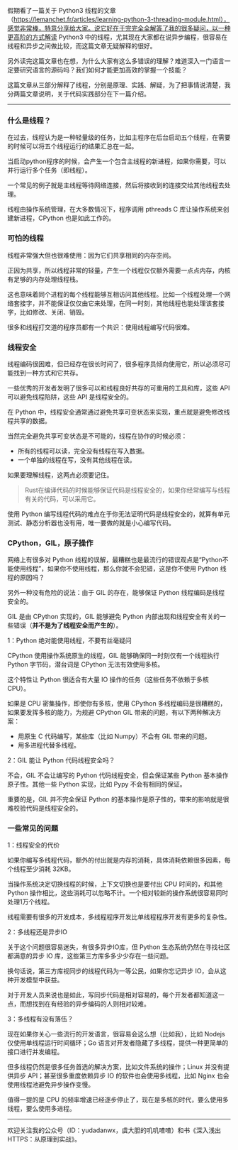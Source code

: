 假期看了一篇关于 Python3 线程的文章（https://lemanchet.fr/articles/learning-python-3-threading-module.html），感觉非常棒，特意分享给大家。说它好在于完完全全解答了我的很多疑问，以一种更高阶的方式解读 Python3 中的线程，尤其现在大家都在说异步编程，很容易在线程和异步之间做比较，而这篇文章无疑解释的很好。

另外读完这篇文章也在想，为什么大家有这么多错误的理解？难道深入一门语言一定要研究语言的源码吗？我们如何才能更加高效的掌握一个技能？

这篇文章从三部分解释了线程，分别是原理、实践、解疑，为了把事情说清楚，我分两篇文章说明，关于代码实践部分在下一篇介绍。

--- 

### 什么是线程？

在过去，线程认为是一种轻量级的任务，比如主程序在后台启动五个线程，在需要的时候可以将五个线程运行的结果汇总在一起。

当启动python程序的时候，会产生一个包含主线程的新进程，如果你需要，可以并行运行多个任务（即线程）。

一个常见的例子就是主线程等待网络连接，然后将接收到的连接交给其他线程去处理。

线程由操作系统管理，在大多数情况下，程序调用 pthreads C 库让操作系统来创建新进程，CPython 也是如此工作的。

### 可怕的线程

线程非常强大但也很难使用：因为它们共享相同的内存空间。

正因为共享，所以线程非常的轻量，产生一个线程仅仅额外需要一点点内存，内核有足够的内存处理线程栈。

这也意味着同个进程的每个线程能够互相访问其他线程。比如一个线程处理一个网络套接字，并不能保证仅仅由它来处理，在同一时刻，其他线程也能处理该套接字，比如修改、关闭、销毁。

很多和线程打交道的程序员都有一个共识：使用线程编写代码很难。

### 线程安全 

线程编码很困难，但已经存在很长时间了，很多程序员倾向使用它，所以必须尽可能找到一种方式和它共存。

一些优秀的开发者发明了很多可以和线程良好共存的可重用的工具和库，这些 API 可以避免线程陷阱，这些 API 是线程安全的。

在 Python 中，线程安全通常通过避免共享可变状态来实现，重点就是避免修改线程共享的数据。

当然完全避免共享可变状态是不可能的，线程在协作的时候必须：

- 所有的线程可以读，完全没有线程在写入数据。
- 一个单独的线程在写，没有其他线程在读。

如果要理解线程，这两点必须要记住。

> Rust在编译代码的时候能够保证代码是线程安全的，如果你经常编写与线程有关的代码，可以采用它。

使用 Python 编写线程代码的难点在于你无法证明代码是线程安全的，就算有单元测试、静态分析器也没有用，唯一要做的就是小心编写代码。

### CPython，GIL，原子操作

网络上有很多对 Python 线程的误解，最糟糕也是最流行的错误观点是“Python不能使用线程”，如果你不使用线程，那么你就不会犯错，这是你不使用 Python 线程的原因吗？

另外一种没有危险的说法：由于 GIL 的存在，能够保证 Python 线程编码是线程安全的。

GIL 是由 CPython 实现的，GIL 能够避免 Python 内部出现和线程安全有关的一些错误（**并不是为了线程安全而产生的**）。

1：Python 绝对能使用线程，不要有丝毫疑问

CPython 使用操作系统原生的线程，GIL 能够确保同一时刻仅有一个线程执行 Python 字节码，潜台词是 CPython 无法有效使用多核。

这个特性让 Python 很适合有大量 IO 操作的任务（这些任务不依赖于多核 CPU）。

如果是 CPU 密集操作，即使你有多核，使用 CPython 多线程编码是很糟糕的，如果要发挥多核的能力，为规避 CPython GIL 带来的问题，有以下两种解决方案：

- 用原生 C 代码编写，某些库（比如 Numpy）不会有 GIL 带来的问题。
- 用多进程代替多线程。

2：GIL 能让 Python 代码线程安全吗？

不会，GIL 不会让编写的 Python 代码线程安全，但会保证某些 Python 基本操作原子性。其他一些 Python 实现，比如 Pypy 不会有相同的保证。

重要的是，GIL 并不完全保证 Python 的基本操作是原子性的，带来的影响就是很难校验代码是线程安全的。

### 一些常见的问题 

1：线程安全的代价

如果你编写多线程代码，额外的付出就是内存的消耗，具体消耗依赖很多因素，每个线程至少消耗 32KB。

当操作系统决定切换线程的时候，上下文切换也是要付出 CPU 时间的，和其他 Python 操作相比，这些消耗可以忽略不计。一个相对较新的操作系统很容易同时处理1万个线程。

线程需要有很多的开发成本，多线程程序开发比单线程程序开发有更多的复杂性。

2：多线程还是异步IO

关于这个问题很容易迷失，有很多异步IO库，但 Python 生态系统仍然在寻找社区都满意的异步 IO 库，这些第三方库多多少少存在一些问题。

换句话说，第三方库视同步的线程代码为一等公民，如果你忘记异步 IO，会从这种开发模型中获益。

对于开发人员来说也是如此，写同步代码是相对容易的，每个开发者都知道这一点，而想找到在有经验的异步编码的人则相对较难。

3：多线程有没有落伍？

现在如果你关心一些流行的开发语言，很容易会这么想（比如我），比如 Nodejs 仅使用单线程运行时间循环；Go 语言对开发者隐藏了多线程，提供一种更简单的接口进行并发编程。

但多线程仍然是很多任务首选的解决方案，比如文件系统的操作；Linux 并没有提供异步 API；甚至很多重度依赖异步 IO 的软件也会使用多线程，比如 Nginx 也会使用线程池避免异步操作变慢。

值得一提的是 CPU 的频率增速已经逐步停止了，现在是多核的时代，要么使用多线程，要么使用多进程。

--- 

欢迎关注我的公众号（ID：yudadanwx，虞大胆的叽叽喳喳）和书《深入浅出HTTPS：从原理到实战》。